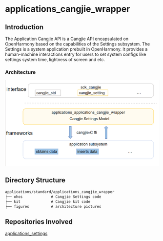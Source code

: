 # applications_cangjie_wrapper

## Introduction

The Application Cangjie API is a Cangjie API encapsulated on OpenHarmony based on the capabilities of the Settings subsystem. The Settings is a system application prebuilt in OpenHarmony. It provides a human-machine interactions entry for users to set system configs like settings system time, lightness of screen and etc.

### Architecture

![](figures/application_cangjie_wrapper_architecture_en.png)

## Directory Structure

```
applications/standard/applications_cangjie_wrapper
├── ohos             # Cangjie Settings code
├── kit              # Cangjie kit code
├── figures          # architecture pictures
```

## Repositories Involved

[applications_settings](https://gitee.com/openharmony/applications_settings/blob/master/README.md)
